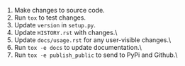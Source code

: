 1. Make changes to source code.
2. Run `tox` to test changes.
3. Update `version` in `setup.py`.
4. Update `HISTORY.rst` with changes.\
5. Update `docs/usage.rst` for any user-visible changes.\
6. Run `tox -e docs` to update documentation.\
7. Run `tox -e publish_public` to send to PyPi and Github.\

